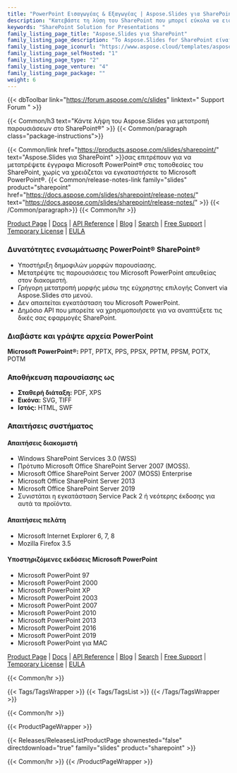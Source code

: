 ```yaml
---
title: "PowerPoint Εισαγωγέας & Εξαγωγέας | Aspose.Slides για SharePoint"
description: "Κατεβάστε τη λύση του SharePoint που μπορεί εύκολα να εισάγει PPT, POT, PPS, PPTX, POTX & PPSX και να εξάγει αυτές τις μορφές σε αρχεία PDF, TIFF και XPS."
keywords: "SharePoint Solution for Presentations "
family_listing_page_title: "Aspose.Slides για SharePoint"
family_listing_page_description: "Το Aspose.Slides for SharePoint είναι μια εφαρμογή του SharePoint που μπορεί να μετατρέψει αρχεία Microsoft PowerPoint σε άλλες μορφές. Το Aspose.Slides για SharePoint μπορεί εύκολα να εισάγει κοινές μορφές παρουσίασης της Microsoft, συμπεριλαμβανομένων των PPT, POT, PPS, PPTX, POTX & PPSX, και μπορεί να εξάγει αυτές τις μορφές σε αρχεία PDF, TIFF και XPS."
family_listing_page_iconurl: "https://www.aspose.cloud/templates/aspose/App_Themes/V3/images/slides/272x272/aspose_slides-for-sharepoint-min.png"
family_listing_page_selfHosted: "1"
family_listing_page_type: "2"
family_listing_page_venture: "4"
family_listing_page_package: ""
weight: 6
---
```


{{< dbToolbar link="https://forum.aspose.com/c/slides" linktext=" Support Forum " >}}

{{< Common/h3 text="Κάντε λήψη του Aspose.Slides για μετατροπή παρουσιάσεων στο SharePoint®"  >}}
{{< Common/paragraph class="package-instructions">}}

{{< Common/link href="https://products.aspose.com/slides/sharepoint/" text="Aspose.Slides για SharePoint"  >}}σας επιτρέπουν
για να μετατρέψετε έγγραφα Microsoft PowerPoint® στις τοποθεσίες του SharePoint, χωρίς να χρειάζεται να εγκαταστήσετε το Microsoft PowerPoint®.
{{< Common/release-notes-link family="slides" product="sharepoint" href="https://docs.aspose.com/slides/sharepoint/release-notes/" text="https://docs.aspose.com/slides/sharepoint/release-notes/"  >}}
{{< /Common/paragraph>}}
{{< Common/hr >}}

[Product Page](https://products.aspose.com/slides/sharepoint/) | [Docs](https://docs.aspose.com/slides/sharepoint/) | [API Reference](https://reference.aspose.com/slides/) | [Blog](https://blog.aspose.com/category/slides/) | [Search](https://search.aspose.com/) | [Free Support](https://forum.aspose.com/c/slides/11) | [Temporary License](https://purchase.aspose.com/temporary-license) | [EULA](https://about.aspose.com/legal/eula/)

### Δυνατότητες ενσωμάτωσης PowerPoint® SharePoint®

- Υποστήριξη δημοφιλών μορφών παρουσίασης.
- Μετατρέψτε τις παρουσιάσεις του Microsoft PowerPoint απευθείας στον διακομιστή.
- Γρήγορη μετατροπή μορφής μέσω της εύχρηστης επιλογής Convert via Aspose.Slides στο μενού.
- Δεν απαιτείται εγκατάσταση του Microsoft PowerPoint.
- Δημόσιο API που μπορείτε να χρησιμοποιήσετε για να αναπτύξετε τις δικές σας εφαρμογές SharePoint.

### Διαβάστε και γράψτε αρχεία PowerPoint

**Microsoft PowerPoint®:** PPT, PPTX, PPS, PPSX, PPTM, PPSM, POTX, POTM

### Αποθήκευση παρουσίασης ως

- **Σταθερή διάταξη:** PDF, XPS
- **Εικόνα:** SVG, TIFF
- **Ιστός:** HTML, SWF

### Απαιτήσεις συστήματος

#### Απαιτήσεις διακομιστή

- Windows SharePoint Services 3.0 (WSS)
- Πρότυπο Microsoft Office SharePoint Server 2007 (MOSS).
- Microsoft Office SharePoint Server 2007 (MOSS) Enterprise
- Microsoft Office SharePoint Server 2013
- Microsoft Office SharePoint Server 2019
- Συνιστάται η εγκατάσταση Service Pack 2 ή νεότερης έκδοσης για αυτά τα προϊόντα.

#### Απαιτήσεις πελάτη

- Microsoft Internet Explorer 6, 7, 8
- Mozilla Firefox 3.5

#### Υποστηριζόμενες εκδόσεις Microsoft PowerPoint

- Microsoft PowerPoint 97
- Microsoft PowerPoint 2000
- Microsoft PowerPoint XP
- Microsoft PowerPoint 2003
- Microsoft PowerPoint 2007
- Microsoft PowerPoint 2010
- Microsoft PowerPoint 2013
- Microsoft PowerPoint 2016
- Microsoft PowerPoint 2019
- Microsoft PowerPoint για MAC

[Product Page](https://products.aspose.com/slides/sharepoint/) | [Docs](https://docs.aspose.com/slides/sharepoint/) | [API Reference](https://reference.aspose.com/slides/) | [Blog](https://blog.aspose.com/category/slides/) | [Search](https://search.aspose.com/) | [Free Support](https://forum.aspose.com/c/slides/11) | [Temporary License](https://purchase.aspose.com/temporary-license) | [EULA](https://about.aspose.com/legal/eula/)

{{< Common/hr >}}

{{< Tags/TagsWrapper >}}
{{< Tags/TagsList >}}
{{< /Tags/TagsWrapper >}}

{{< Common/hr >}}

{{< ProductPageWrapper >}}

<!-- ReleasesListProductPage-->

{{< Releases/ReleasesListProductPage shownested="false"  directdownload="true" family="slides" product="sharepoint" >}}

<!-- /ReleasesListProductPage-->

{{< Common/hr >}}
{{< /ProductPageWrapper >}}

